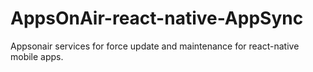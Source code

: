 # AppsOnAir-react-native-AppSync
Appsonair services for force update and maintenance for react-native mobile apps.
